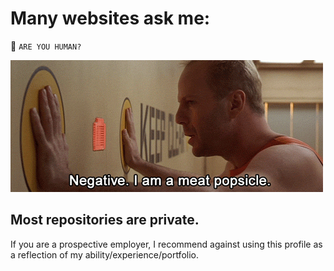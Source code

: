 # Many websites ask me:
🤖 `ARE YOU HUMAN?`

![Negative. I am a meat popsicle.](brucey_bruce.gif)

## Most repositories are private.

If you are a prospective employer, I recommend against using this profile as a reflection of my ability/experience/portfolio.

<!--
**ianrandmckenzie/ianrandmckenzie** is a ✨ _special_ ✨ repository because its `README.md` (this file) appears on your GitHub profile.

Here are some ideas to get you started:

- 🔭 I’m currently working on ...
- 🌱 I’m currently learning ...
- 👯 I’m looking to collaborate on ...
- 🤔 I’m looking for help with ...
- 💬 Ask me about ...
- 📫 How to reach me: ...
- 😄 Pronouns: ...
- ⚡ Fun fact: ...
-->
